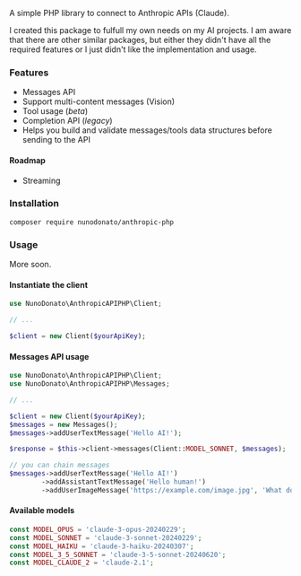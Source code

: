A simple PHP library to connect to Anthropic APIs (Claude).

I created this package to fulfull my own needs on my AI projects. I am aware that there are other similar packages, but either they didn't have all the required features or I just didn't like the implementation and usage.

### Features
* Messages API
* Support multi-content messages (Vision)
* Tool usage (_beta_)
* Completion API (_legacy_)
* Helps you build and validate messages/tools data structures before sending to the API

#### Roadmap
* Streaming

### Installation
`composer require nunodonato/anthropic-php`

### Usage

More soon.

#### Instantiate the client

```php
use NunoDonato\AnthropicAPIPHP\Client;

// ...

$client = new Client($yourApiKey);
```

#### Messages API usage

```php
use NunoDonato\AnthropicAPIPHP\Client;
use NunoDonato\AnthropicAPIPHP\Messages;

// ...

$client = new Client($yourApiKey);
$messages = new Messages();
$messages->addUserTextMessage('Hello AI!');

$response = $this->client->messages(Client::MODEL_SONNET, $messages);

// you can chain messages
$messages->addUserTextMessage('Hello AI!')
        ->addAssistantTextMessage('Hello human!')
        ->addUserImageMessage('https://example.com/image.jpg', 'What do you see here?');

```

#### Available models
```php
const MODEL_OPUS = 'claude-3-opus-20240229';
const MODEL_SONNET = 'claude-3-sonnet-20240229';
const MODEL_HAIKU = 'claude-3-haiku-20240307';
const MODEL_3_5_SONNET = 'claude-3-5-sonnet-20240620';
const MODEL_CLAUDE_2 = 'claude-2.1';
```